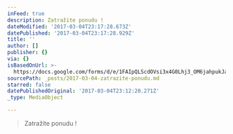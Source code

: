 ```yaml
---
inFeed: true
description: Zatražite ponudu !
dateModified: '2017-03-04T23:17:28.673Z'
datePublished: '2017-03-04T23:17:28.929Z'
title: ''
author: []
publisher: {}
via: {}
isBasedOnUrl: >-
  https://docs.google.com/forms/d/e/1FAIpQLScdOVsi3x4G0Lhj3_OM6jahpukJaGd1BQo7SdDcZ_cg58LITg/viewform
sourcePath: _posts/2017-03-04-zatrazite-ponudu.md
starred: false
datePublishedOriginal: '2017-03-04T23:12:20.271Z'
_type: MediaObject

---
```

> Zatražite ponudu !